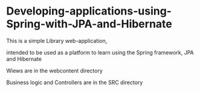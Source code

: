 # Developing-applications-using-Spring-with-JPA-and-Hibernate
This is a simple Library  web-application, 

intended to be used as a platform to learn using the Spring framework, JPA and Hibernate

Wiews are in the webcontent directory

Business logic and Controllers are in the SRC directory
